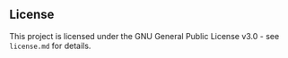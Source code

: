 
License
-------

This project is licensed under the GNU General Public License v3.0 - see
`license.md` for details. 
